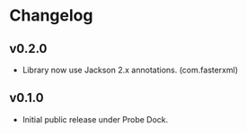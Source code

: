 # Changelog

## v0.2.0

* Library now use Jackson 2.x annotations. (com.fasterxml)

## v0.1.0

* Initial public release under Probe Dock.
